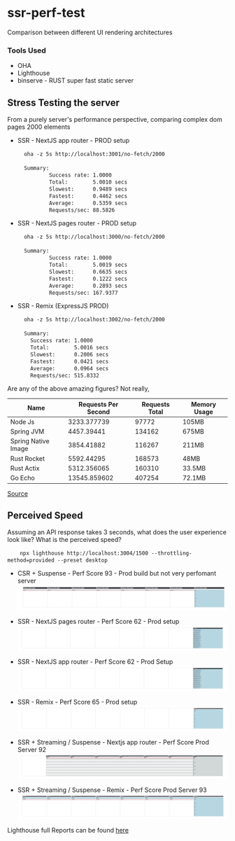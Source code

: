 # ssr-perf-test
Comparison between different UI rendering architectures


### Tools Used
- OHA
- Lighthouse
- binserve - RUST super fast static server

## Stress Testing the server

From a purely server's performance perspective, comparing complex dom pages 2000 elements

- SSR - NextJS app router - PROD setup

        oha -z 5s http://localhost:3001/no-fetch/2000
        
        Summary:
                Success rate: 1.0000
                Total:        5.0010 secs
                Slowest:      0.9489 secs
                Fastest:      0.4462 secs
                Average:      0.5359 secs
                Requests/sec: 88.5826

- SSR - NextJS pages router - PROD setup

        oha -z 5s http://localhost:3000/no-fetch/2000
        
        Summary:
                Success rate: 1.0000
                Total:        5.0019 secs
                Slowest:      0.6635 secs
                Fastest:      0.1222 secs
                Average:      0.2893 secs
                Requests/sec: 167.9377


- SSR - Remix (ExpressJS PROD)

        oha -z 5s http://localhost:3002/no-fetch/2000

        Summary:
          Success rate: 1.0000
          Total:        5.0016 secs
          Slowest:      0.2006 secs
          Fastest:      0.0421 secs
          Average:      0.0964 secs
          Requests/sec: 515.8332
          
Are any of the above amazing figures? Not really,

| Name                | Requests Per Second | Requests Total | Memory Usage |
|---------------------|--------------------|----------------|--------------|
| Node Js             | 3233.377739        | 97772          | 105MB        |
| Spring JVM          | 4457.39441         | 134162         | 675MB        |
| Spring Native Image | 3854.41882         | 116267         | 211MB        |
| Rust Rocket         | 5592.44295         | 168573         | 48MB         |
| Rust Actix          | 5312.356065        | 160310         | 33.5MB       |
| Go Echo             | 13545.859602       | 407254         | 72.1MB       |


[Source](https://medium.com/@alexeynovikov_89393/ultimate-2023-web-server-benchmark-nodejs-vs-java-vs-rust-vs-go-e367d932f699)
          

## Perceived Speed

Assuming an API response takes 3 seconds, what does the user experience look like? What is the perceived speed?

        npx lighthouse http://localhost:3004/1500 --throttling-method=provided --preset desktop 

- CSR + Suspense - Perf Score 93 - Prod build but not very perfomant server
![CSR](/reports/user-perception/csr-suspense-delayed.png)

- SSR - NextJS pages router - Perf Score 62 - Prod setup
![Nextjs Page](/reports/user-perception/nextjs-pages-delayed.png)

- SSR - NextJS app router - Perf Score 62 - Prod Setup
![Nextjs Page](/reports/user-perception/nextjs-app-delayed.png)

- SSR - Remix - Perf Score 65 - Prod setup
![Nextjs Page](/reports/user-perception/remix-delayed.png)
 
- SSR + Streaming / Suspense - Nextjs app router - Perf Score Prod Server 92
![Nextjs Page](/reports/user-perception/nextjs-app-streaming-delayed-prod.png)

- SSR + Streaming / Suspense - Remix - Perf Score Prod Server 93
![Nextjs Page](/reports/user-perception/remix-streaming-delayed.png)

Lighthouse full Reports can be found [here](/reports/lighthouse)

